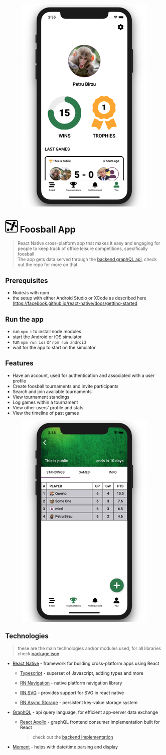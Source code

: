 <p align="center">
  <img width="400" src="./preview/profile.png" alt="Profile Preview"/>
</p>

# <img width="40" src="./preview/logo.png" alt="App Logo"/> Foosball App

> React Native cross-platform app that makes it easy and engaging for people to keep track of office leisure competitions, specifically foosball  
> The app gets data served through the [backend graphQL api](https://github.com/petr166/foosball-api#readme), check out the repo for more on that

## Prerequisites

- NodeJs with npm
- the setup with either Android Studio or XCode as described here https://facebook.github.io/react-native/docs/getting-started

## Run the app

- run `npm i` to install node modules
- start the Android or iOS simulator
- run `npm run ios` or `npm run android`
- wait for the app to start on the simulator

## Features

- Have an account, used for authentication and associated with a user profile
- Create foosball tournaments and invite participants
- Search and join available tournaments
- View tournament standings
- Log games within a tournament
- View other users’ profile and stats
- View the timeline of past games

<p align="center">
  <img width="400" src="./preview/tournament.png" alt="Tournament Preview"/>
</p>

## Technologies

> these are the main technologies and/or modules used, for all libraries check [package.json](package.json)

- [React Native](https://reactnative.dev) - framework for building cross-platform apps using React

  - [Typescript](https://www.typescriptlang.org) - superset of Javascript, adding types and more

  - [RN Navigation](https://github.com/wix/react-native-navigation) - native platform navigation library

  - [RN SVG](https://github.com/react-native-community/react-native-svg) - provides support for SVG in react native

  - [RN Async Storage](https://github.com/react-native-community/async-storage) - persistent key-value storage system

- [GraphQL](https://graphql.org) - api query language, for efficient app-server data exchange

  - [React Apollo](https://github.com/apollographql/react-apollo) - graphQL frontend consumer implementation built for React
    > check out the [backend implementation](https://github.com/petr166/foosball-api#readme)

- [Moment](https://momentjs.com) - helps with date/time parsing and display
